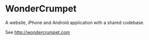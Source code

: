 # WonderCrumpet
A website, iPhone and Android application with a shared codebase.

See http://wondercrumpet.com

